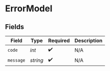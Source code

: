# ErrorModel


## Fields

| Field              | Type               | Required           | Description        |
| ------------------ | ------------------ | ------------------ | ------------------ |
| `code`             | *int*              | :heavy_check_mark: | N/A                |
| `message`          | *string*           | :heavy_check_mark: | N/A                |